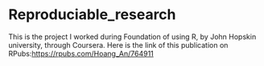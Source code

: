# Reproduciable_research
This is the project I worked during Foundation of using R, by John Hopskin university, through Coursera. 
Here is the link of this publication on RPubs:https://rpubs.com/Hoang_An/764911
